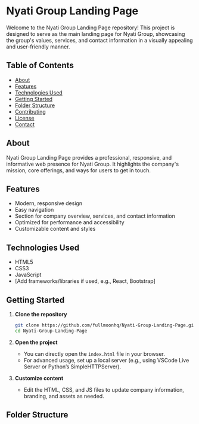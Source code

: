 # Nyati Group Landing Page

Welcome to the Nyati Group Landing Page repository! This project is designed to serve as the main landing page for Nyati Group, showcasing the group's values, services, and contact information in a visually appealing and user-friendly manner.

## Table of Contents

- [About](#about)
- [Features](#features)
- [Technologies Used](#technologies-used)
- [Getting Started](#getting-started)
- [Folder Structure](#folder-structure)
- [Contributing](#contributing)
- [License](#license)
- [Contact](#contact)

## About

Nyati Group Landing Page provides a professional, responsive, and informative web presence for Nyati Group. It highlights the company's mission, core offerings, and ways for users to get in touch.

## Features

- Modern, responsive design
- Easy navigation
- Section for company overview, services, and contact information
- Optimized for performance and accessibility
- Customizable content and styles

## Technologies Used

- HTML5
- CSS3
- JavaScript
- [Add frameworks/libraries if used, e.g., React, Bootstrap]

## Getting Started

1. **Clone the repository**
    ```bash
    git clone https://github.com/fullmoonhq/Nyati-Group-Landing-Page.git
    cd Nyati-Group-Landing-Page
    ```

2. **Open the project**
    - You can directly open the `index.html` file in your browser.
    - For advanced usage, set up a local server (e.g., using VSCode Live Server or Python’s SimpleHTTPServer).

3. **Customize content**
    - Edit the HTML, CSS, and JS files to update company information, branding, and assets as needed.

## Folder Structure
